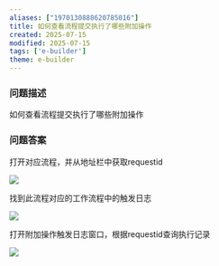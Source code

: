 ```yaml
---
aliases: ["1970130888620785016"]
title: 如何查看流程提交执行了哪些附加操作
created: 2025-07-15
modified: 2025-07-15
tags: ['e-builder']
theme: e-builder
---
```


### 问题描述

如何查看流程提交执行了哪些附加操作

### 问题答案

打开对应流程，并从地址栏中获取requestid

![](9a10795a77781b69720f8cd4236e8c2e.jpg)

找到此流程对应的工作流程中的触发⽇志

![](1d98917b2fcb50d676b855504c867cc4.jpg)

打开附加操作触发日志窗口，根据requestid查询执⾏记录

![](0953d54124ecc13dd972ab2102a5f2cd.jpg)
